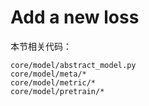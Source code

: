 # Add a new loss

本节相关代码：
```
core/model/abstract_model.py
core/model/meta/*
core/model/metric/*
core/model/pretrain/*
```
